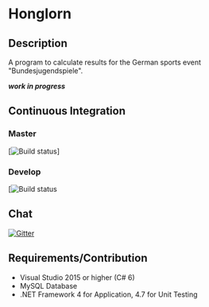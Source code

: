 # Honglorn

## Description
A program to calculate results for the German sports event "Bundesjugendspiele".

***work in progress***

## Continuous Integration

### Master
[![Build status](https://danghor.visualstudio.com/Honglorn/_apis/build/status/Honglorn%20master)]

### Develop
[![Build status](https://danghor.visualstudio.com/Honglorn/_apis/build/status/Honglorn%20develop)

## Chat
[![Gitter](https://badges.gitter.im/gitterHQ/gitter.png)](https://gitter.im/Honglorn)

## Requirements/Contribution
- Visual Studio 2015 or higher (C# 6)
- MySQL Database
- .NET Framework 4 for Application, 4.7 for Unit Testing
